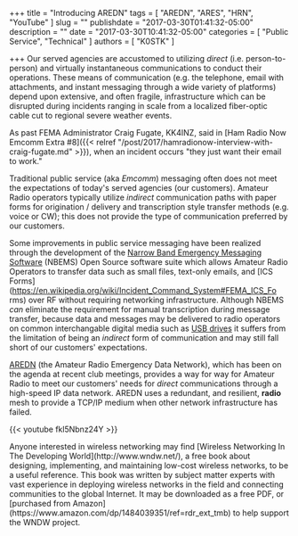+++
title = "Introducing AREDN"
tags = [ "AREDN", "ARES", "HRN", "YouTube" ]
slug = ""
publishdate = "2017-03-30T01:41:32-05:00"
description = ""
date = "2017-03-30T10:41:32-05:00"
categories = [ "Public Service", "Technical" ]
authors = [ "K0STK" ]

+++
Our served agencies are accustomed to utilizing *direct* (i.e.
person-to-person) and virtually instantaneous communications to conduct
their operations. These means of communication (e.g. the telephone,
email with attachments, and instant messaging through a wide variety
of platforms) depend upon extensive, and often fragile, infrastructure
which can be disrupted during incidents ranging in scale from a
localized fiber-optic cable cut to regional severe weather events.

As past FEMA Administrator Craig Fugate,
KK4INZ, said in
[Ham Radio Now Emcomm Extra #8]({{< relref "/post/2017/hamradionow-interview-with-craig-fugate.md" >}}),
 when an incident occurs "they just want their email to work."

Traditional public service (aka *Emcomm*) messaging often does not
meet the expectations of today's served agencies (our customers).
Amateur Radio operators typically utilize *indirect* communication paths
with paper forms for origination / delivery and transcription style
transfer methods (e.g. voice or CW); this does not provide the type of
communication preferred by our customers.
<!--more-->

Some improvements in public service messaging have been
realized through the development of the
[Narrow Band Emergency Messaging Software](http://www.arrl.org/nbems)
(NBEMS) Open Source software suite which allows Amateur Radio Operators
to transfer data such as small files, text-only emails, and
[ICS Forms](https://en.wikipedia.org/wiki/Incident_Command_System#FEMA_ICS_Fo
rms)
over RF without requiring networking infrastructure. Although NBEMS
*can* eliminate the requirement for manual transcription during message
transfer, because data and messages may be delivered to radio operators
on common interchangable digital media such as
[USB drives](https://en.wikipedia.org/wiki/USB_flash_drive)
it suffers from the limitation of being an *indirect* form of
communication and may still fall short of our customers' expectations.

[AREDN](http://aredn.org/) (the Amateur Radio Emergency
Data Network), which has been on the agenda at recent club meetings,
provides a way for way for Amateur Radio to meet our customers' needs for
*direct* communications through a high-speed IP data network. AREDN uses
a redundant, and resilient, **radio** mesh to provide a TCP/IP medium when
other network infrastructure has failed.

{{< youtube fkl5Nbnz24Y >}}

<p></p>
Anyone interested in wireless networking may find
[Wireless Networking In The Developing World](http://www.wndw.net/),
a free book about designing, implementing, and maintaining low-cost
wireless networks, to be a useful reference. This book was written by
subject matter experts with vast experience in deploying wireless
networks in the field and connecting communities to the global Internet.
It may be downloaded as a free PDF, or
[purchased from Amazon](https://www.amazon.com/dp/1484039351/ref=rdr_ext_tmb)
to help support the WNDW project.
